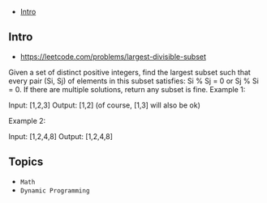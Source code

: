 - [Intro](#intro)

## Intro

- https://leetcode.com/problems/largest-divisible-subset

Given a set of distinct positive integers, find the largest subset such that every pair (Si, Sj) of elements in this subset satisfies:
Si % Sj = 0 or Sj % Si = 0.
If there are multiple solutions, return any subset is fine.
Example 1:


Input: [1,2,3]
Output: [1,2] (of course, [1,3] will also be ok)


Example 2:

Input: [1,2,4,8]
Output: [1,2,4,8]




## Topics

- `Math`
- `Dynamic Programming`


